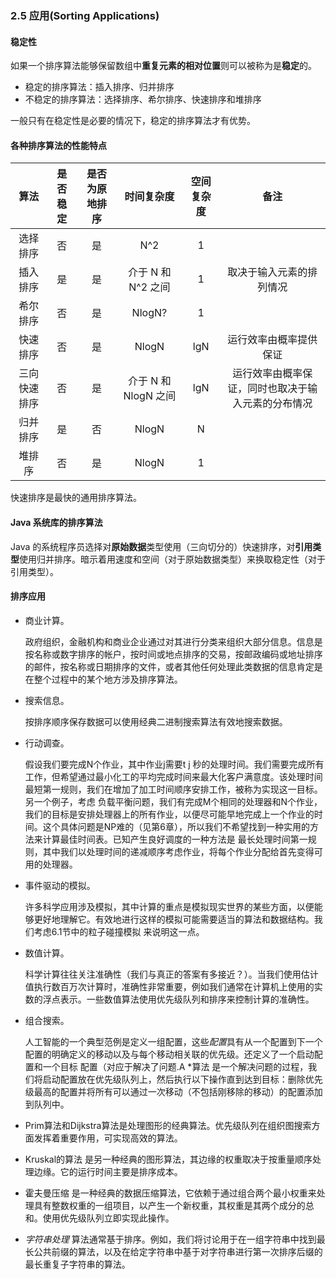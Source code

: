 ### 2.5 应用(Sorting Applications)

#### 稳定性

如果一个排序算法能够保留数组中**重复元素的相对位置**则可以被称为是**稳定**的。

- 稳定的排序算法：插入排序、归并排序
- 不稳定的排序算法：选择排序、希尔排序、快速排序和堆排序

一般只有在稳定性是必要的情况下，稳定的排序算法才有优势。

#### 各种排序算法的性能特点

| 算法 | 是否稳定 | 是否为原地排序 | 时间复杂度 | 空间复杂度 | 备注
| :----: | :----: | :----: | :----: | :----: | :----: |
| 选择排序 | 否 | 是 | N^2 | 1 | 
| 插入排序 | 是 | 是 | 介于 N 和 N^2 之间 | 1 | 取决于输入元素的排列情况 
| 希尔排序 | 否 | 是 | NlogN? | 1 | 
| 快速排序 | 否 | 是 | NlogN | lgN | 运行效率由概率提供保证 
| 三向快速排序 | 否 | 是 | 介于 N 和 NlogN 之间 | lgN | 运行效率由概率保证，同时也取决于输入元素的分布情况 
| 归并排序 | 是 | 否 | NlogN | N | 
| 堆排序 | 否 | 是 | NlogN | 1 | 

快速排序是最快的通用排序算法。

#### Java 系统库的排序算法

Java 的系统程序员选择对**原始数据**类型使用（三向切分的）快速排序，对**引用类型**使用归并排序。暗示着用速度和空间（对于原始数据类型）来换取稳定性（对于引用类型）。

#### 排序应用

- 商业计算。

   政府组织，金融机构和商业企业通过对其进行分类来组织大部分信息。信息是按名称或数字排序的帐户，按时间或地点排序的交易，按邮政编码或地址排序的邮件，按名称或日期排序的文件，或者其他任何处理此类数据的信息肯定是在整个过程中的某个地方涉及排序算法。

- 搜索信息。

   按排序顺序保存数据可以使用经典二进制搜索算法有效地搜索数据。

- 行动调查。

   假设我们要完成N个作业，其中作业j需要t j 秒的处理时间。我们需要完成所有工作，但希望通过最小化工的平均完成时间来最大化客户满意度。该处理时间最短第一规则，我们在增加了加工时间顺序安排工作，被称为实现这一目标。另一个例子，考虑 负载平衡问题，我们有完成M个相同的处理器和N个作业，我们的目标是安排处理器上的所有作业，以便尽可能早地完成上一个作业的时间。这个具体问题是NP难的（见第6章），所以我们不希望找到一种实用的方法来计算最佳时间表。已知产生良好调度的一种方法是 最长处理时间第一规则，其中我们以处理时间的递减顺序考虑作业，将每个作业分配给首先变得可用的处理器。

- 事件驱动的模拟。

   许多科学应用涉及模拟，其中计算的重点是模拟现实世界的某些方面，以便能够更好地理解它。有效地进行这样的模拟可能需要适当的算法和数据结构。我们考虑6.1节中的粒子碰撞模拟 来说明这一点。

- 数值计算。

   科学计算往往关注准确性（我们与真正的答案有多接近？）。当我们使用估计值执行数百万次计算时，准确性非常重要，例如我们通常在计算机上使用的实数的浮点表示。一些数值算法使用优先级队列和排序来控制计算的准确性。

- 组合搜索。

   人工智能的一个典型范例是定义一组配置，这些*配置*具有从一个配置到下一个配置的明确定义的移动以及与每个移动相关联的优先级。还定义了一个启动配置和一个目标 配置（对应于解决了问题.A *算法 是一个解决问题的过程，我们将启动配置放在优先级队列上，然后执行以下操作直到达到目标：删除优先级最高的配置并将所有可以通过一次移动（不包括刚移除的移动）的配置添加到队列中。

- Prim算法和Dijkstra算法是处理图形的经典算法。优先级队列在组织图搜索方面发挥着重要作用，可实现高效的算法。

- Kruskal的算法 是另一种经典的图形算法，其边缘的权重取决于按重量顺序处理边缘。它的运行时间主要是排序成本。

- 霍夫曼压缩 是一种经典的数据压缩算法，它依赖于通过组合两个最小权重来处理具有整数权重的一组项目，以产生一个新权重，其权重是其两个成分的总和。使用优先级队列立即实现此操作。

- *字符串处理* 算法通常基于排序。例如，我们将讨论用于在一组字符串中找到最长公共前缀的算法，以及在给定字符串中基于对字符串进行第一次排序后缀的最长重复子字符串的算法。
